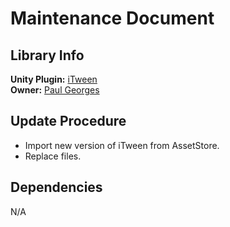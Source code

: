 # Maintenance Document
## Library Info
**Unity Plugin:** [iTween](http://itween.pixelplacement.com/index.php)  
**Owner:** [Paul Georges](mailto:pgeorges@hibernum.com)
## Update Procedure
- Import new version of iTween from AssetStore.
- Replace files.
## Dependencies
N/A